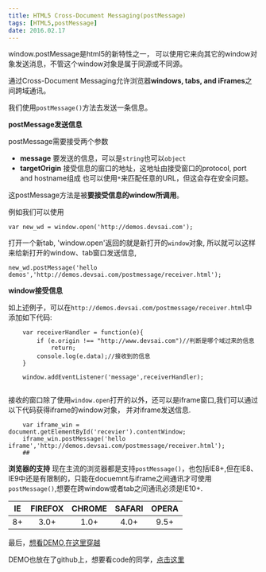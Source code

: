 ```yaml
---
title: HTML5 Cross-Document Messaging(postMessage)
tags: [HTML5,postMessage]
date: 2016.02.17
---
```


window.postMessage是html5的新特性之一，
可以使用它来向其它的window对象发送消息，不管这个window对象是属于同源或不同源。

通过Cross-Document Messaging允许浏览器**windows, tabs, and iFrames**之间跨域通讯。

我们使用`postMessage()`方法去发送一条信息。

**postMessage发送信息**

postMessage需要接受两个参数

*	**message** 要发送的信息，可以是`string`也可以`object`
*	**targetOrigin** 接受信息的窗口的地址，这地址由接受窗口的protocol, port and hostname组成 
也可以使用`*`来匹配任意的URL，但这会存在安全问题。

这postMessage方法是被**要接受信息的window所调用**。

例如我们可以使用

```
var new_wd = window.open('http://demos.devsai.com');

```

打开一个新tab,
'window.open'返回的就是新打开的`window`对象,
所以就可以这样来给新打开的window、tab窗口发送信息,

```
new_wd.postMessage('hello demos','http://demos.devsai.com/postmessage/receiver.html');

```

**window接受信息**

如上述例子，可以在`http://demos.devsai.com/postmessage/receiver.html`中添加如下代码:

```
	var receiverHandler = function(e){
		if (e.origin !== "http://www.devsai.com")//判断是哪个域过来的信息
      		return;
		console.log(e.data);//接收到的信息
	}

	window.addEventListener('message',receiverHandler);
	
```


接收的窗口除了使用`window.open`打开的以外，还可以是iframe窗口,我们可以通过以下代码获得iframe的window对象，
并对iframe发送信息.

```
	var iframe_win = document.getElementById('recevier').contentWindow;
	iframe_win.postMessage('hello iframe','http://demos.devsai.com/postmessage/receiver.html');
	##
```

**浏览器的支持**
现在主流的浏览器都是支持`postMessage()`，也包括IE8+,但在IE8、IE9中还是有限制的，只能在docuemnt与iframe之间通讯才可使用`postMessage()`,想要在跨window或者tab之间通讯必须是IE10+.



| IE 			| FIREFOX 		|	CHROME		| SAFARI		| OPERA 		|
| :------------:| :------------:| :------------:| :------------:| :------------:|
|	8+			|	3.0+ 		|	1.0+ 		|	4.0+ 		|	9.5+ 		|

最后，<a href="/demo/postmessage/sender.html" target="_blank">想看DEMO,在这里穿越</a>

DEMO也放在了github上，想要看code的同学，<a href="https://github.com/huangxiangsai/postMessage-demo" target="_blank">点击这里</a>
